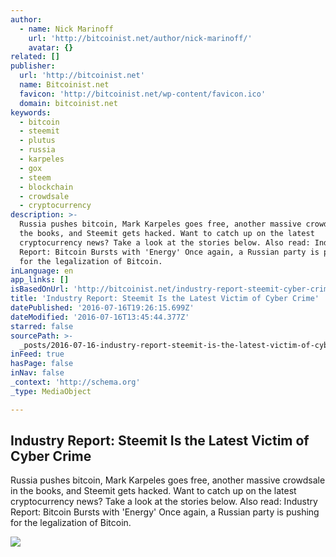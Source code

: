```yaml
---
author:
  - name: Nick Marinoff
    url: 'http://bitcoinist.net/author/nick-marinoff/'
    avatar: {}
related: []
publisher:
  url: 'http://bitcoinist.net'
  name: Bitcoinist.net
  favicon: 'http://bitcoinist.net/wp-content/favicon.ico'
  domain: bitcoinist.net
keywords:
  - bitcoin
  - steemit
  - plutus
  - russia
  - karpeles
  - gox
  - steem
  - blockchain
  - crowdsale
  - cryptocurrency
description: >-
  Russia pushes bitcoin, Mark Karpeles goes free, another massive crowdsale in
  the books, and Steemit gets hacked. Want to catch up on the latest
  cryptocurrency news? Take a look at the stories below. Also read: Industry
  Report: Bitcoin Bursts with 'Energy' Once again, a Russian party is pushing
  for the legalization of Bitcoin.
inLanguage: en
app_links: []
isBasedOnUrl: 'http://bitcoinist.net/industry-report-steemit-cyber-crime/'
title: 'Industry Report: Steemit Is the Latest Victim of Cyber Crime'
datePublished: '2016-07-16T19:26:15.699Z'
dateModified: '2016-07-16T13:45:44.377Z'
starred: false
sourcePath: >-
  _posts/2016-07-16-industry-report-steemit-is-the-latest-victim-of-cyber-crime.md
inFeed: true
hasPage: false
inNav: false
_context: 'http://schema.org'
_type: MediaObject

---
```

<article style=""><h1>Industry Report: Steemit Is the Latest Victim of Cyber Crime</h1><p>Russia pushes bitcoin, Mark Karpeles goes free, another massive crowdsale in the books, and Steemit gets hacked. Want to catch up on the latest cryptocurrency news? Take a look at the stories below. Also read: Industry Report: Bitcoin Bursts with 'Energy' Once again, a Russian party is pushing for the legalization of Bitcoin.</p><img src="http://bitcoinist.net/wp-content/uploads/2016/06/Industry-Report-Cover-Bitcoin-Logo.jpg" /></article>